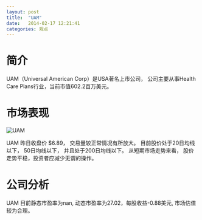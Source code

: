 ```yaml
---
layout: post
title:  "UAM"
date:   2014-02-17 12:21:41
categories: 观点
---
```


# 简介
UAM（Universal American Corp）是USA著名上市公司，
公司主要从事Health Care Plans行业，当前市值602.2百万美元。

# 市场表现

![UAM](http://finviz.com/chart.ashx?t=UAM&ty=c&ta=1&p=d&s=l)

UAM 昨日收盘价 $6.89，
交易量较正常情况有所放大。
目前股价处于20日均线以下，
50日均线以下，
并且处于200日均线以下。
从短期市场走势来看，
股价走势平稳，投资者应减少无谓的操作。

# 公司分析
UAM 目前静态市盈率为nan, 动态市盈率为27.02，每股收益-0.88美元,
市场估值较为合理。
